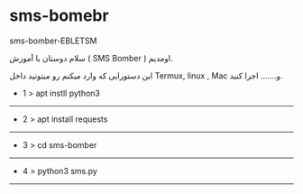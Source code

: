 # sms-bomebr
sms-bomber-EBLETSM

سلام دوستان با آموزش ( SMS Bomber ) اومدیم.

این دستورایی که وارد میکنم رو میتونید داخل Termux, linux , Mac و....... اجرا کنید.

- 1 > apt instll python3 
--------
- 2 > apt install requests
--------
- 3 > cd sms-bomber
--------
- 4 > python3 sms.py
--------
